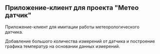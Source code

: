 <h2>Приложение-клиент для проекта "Метео датчик"</h2>

Приложение-клиент для имитации работы метеорологического датчика. 

Добавление большого количества измерений от датчика и построение графика температур на основании данных измерений.
